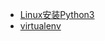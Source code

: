 - <a href="../pages/环境配置/Linux安装Python3.md">Linux安装Python3</a>
- <a href="../pages/环境配置/virtualenv.md">virtualenv</a>
